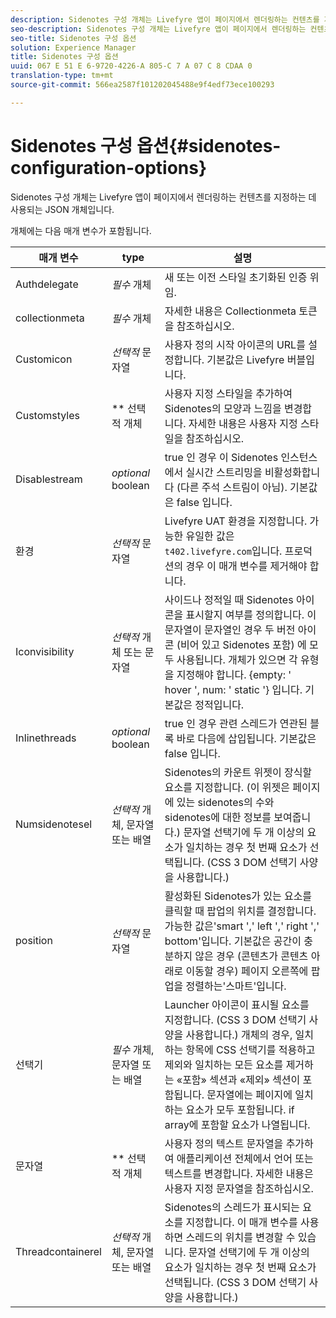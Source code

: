 ```yaml
---
description: Sidenotes 구성 개체는 Livefyre 앱이 페이지에서 렌더링하는 컨텐츠를 지정하는 데 사용되는 JSON 개체입니다.
seo-description: Sidenotes 구성 개체는 Livefyre 앱이 페이지에서 렌더링하는 컨텐츠를 지정하는 데 사용되는 JSON 개체입니다.
seo-title: Sidenotes 구성 옵션
solution: Experience Manager
title: Sidenotes 구성 옵션
uuid: 067 E 51 E 6-9720-4226-A 805-C 7 A 07 C 8 CDAA 0
translation-type: tm+mt
source-git-commit: 566ea2587f101202045488e9f4edf73ece100293

---
```



# Sidenotes 구성 옵션{#sidenotes-configuration-options}

Sidenotes 구성 개체는 Livefyre 앱이 페이지에서 렌더링하는 컨텐츠를 지정하는 데 사용되는 JSON 개체입니다.

개체에는 다음 매개 변수가 포함됩니다.

| 매개 변수 | type | 설명 |
|--- |--- |--- |
| Authdelegate | *필수* 개체 | 새 또는 이전 스타일 초기화된 인증 위임. |
| collectionmeta | *필수* 개체 | 자세한 내용은 Collectionmeta 토큰을 참조하십시오. |
| Customicon | *선택적* 문자열 | 사용자 정의 시작 아이콘의 URL를 설정합니다. 기본값은 Livefyre 버블입니다. |
| Customstyles | ** 선택적 개체 | 사용자 지정 스타일을 추가하여 Sidenotes의 모양과 느낌을 변경합니다. 자세한 내용은 사용자 지정 스타일을 참조하십시오. |
| Disablestream | *optional* boolean | true 인 경우 이 Sidenotes 인스턴스에서 실시간 스트리밍을 비활성화합니다 (다른 주석 스트림이 아님). 기본값은 false 입니다. |
| 환경 | *선택적* 문자열 | Livefyre UAT 환경을 지정합니다. 가능한 유일한 값은 `t402.livefyre.com`입니다. 프로덕션의 경우 이 매개 변수를 제거해야 합니다. |
| Iconvisibility | *선택적* 개체 또는 문자열 | 사이드나 정적일 때 Sidenotes 아이콘을 표시할지 여부를 정의합니다. 이 문자열이 문자열인 경우 두 버전 아이콘 (비어 있고 Sidenotes 포함) 에 모두 사용됩니다. 개체가 있으면 각 유형을 지정해야 합니다. {empty: ' hover ', num: ' static '} 입니다. 기본값은 정적입니다. |
| Inlinethreads | *optional* boolean | true 인 경우 관련 스레드가 연관된 블록 바로 다음에 삽입됩니다. 기본값은 false 입니다. |
| Numsidenotesel | *선택적* 개체, 문자열 또는 배열 | Sidenotes의 카운트 위젯이 장식할 요소를 지정합니다. (이 위젯은 페이지에 있는 sidenotes의 수와 sidenotes에 대한 정보를 보여줍니다.) 문자열 선택기에 두 개 이상의 요소가 일치하는 경우 첫 번째 요소가 선택됩니다. (CSS 3 DOM 선택기 사양을 사용합니다.) |
| position | *선택적* 문자열 | 활성화된 Sidenotes가 있는 요소를 클릭할 때 팝업의 위치를 결정합니다. 가능한 값은'smart ',' left ',' right ',' bottom'입니다. 기본값은 공간이 충분하지 않은 경우 (콘텐츠가 콘텐츠 아래로 이동할 경우) 페이지 오른쪽에 팝업을 정렬하는'스마트'입니다. |
| 선택기 | *필수* 개체, 문자열 또는 배열 | Launcher 아이콘이 표시될 요소를 지정합니다. (CSS 3 DOM 선택기 사양을 사용합니다.) 개체의 경우, 일치하는 항목에 CSS 선택기를 적용하고 제외와 일치하는 모든 요소를 제거하는 «포함» 섹션과 «제외» 섹션이 포함됩니다. 문자열에는 페이지에 일치하는 요소가 모두 포함됩니다. if array에 포함할 요소가 나열됩니다. |
| 문자열 | ** 선택적 개체 | 사용자 정의 텍스트 문자열을 추가하여 애플리케이션 전체에서 언어 또는 텍스트를 변경합니다. 자세한 내용은 사용자 지정 문자열을 참조하십시오. |
| Threadcontainerel | *선택적* 개체, 문자열 또는 배열 | Sidenotes의 스레드가 표시되는 요소를 지정합니다. 이 매개 변수를 사용하면 스레드의 위치를 변경할 수 있습니다. 문자열 선택기에 두 개 이상의 요소가 일치하는 경우 첫 번째 요소가 선택됩니다. (CSS 3 DOM 선택기 사양을 사용합니다.) |

